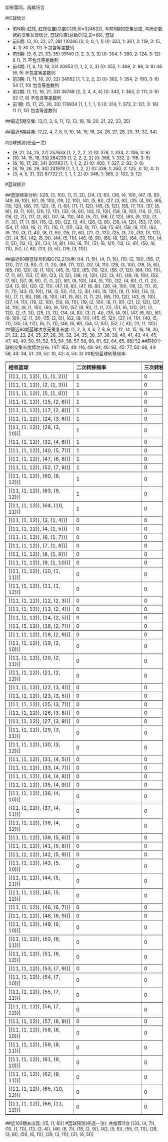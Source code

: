 <!-- 
.. title: 大乐透12118期(2012-10-08)数据分析报告
.. slug: dlott-12118-2012-10-08-report
.. date: 2012-10-09 08:00:00 UTC+08:00
.. tags: Lottery
.. link: 
.. description: 
.. type: text
-->

如有雷同，纯属巧合

<!-- TEASER_END-->

#红球统计

- 前N期: 红球, 红球位置(总数C(35,5)=324632), 与前5期的交集长度, 与历史数据的交集长度统计, 蓝球位置(总数C(12,2)=66), 蓝球
- 前6期: (3, 10, 22, 27, 29) 110286 [0, 0, 0, 1, 1] {0: 323, 1: 361, 2: 119, 3: 15, 4: 1} 30 (3, 12) 不包含等差数列
- 前5期: (3, 6, 21, 33, 35) 99140 [1, 2, 3, 3, 3] {0: 304, 1: 380, 2: 124, 3: 12} 6 (1, 7) 不包含等差数列
- 前4期: (1, 6, 13, 19, 23) 20953 [1, 1, 2, 2, 3] {0: 355, 1: 369, 2: 88, 3: 9} 48 (6, 9) 不包含等差数列
- 前3期: (1, 11, 18, 20, 22) 34952 [1, 1, 2, 2, 2] {0: 362, 1: 354, 2: 100, 3: 6} 54 (7, 10) 包含等差数列
- 前2期: (1, 12, 18, 21, 33) 36748 [2, 2, 4, 4, 4] {0: 343, 1: 363, 2: 111, 3: 6} 52 (7, 8) 不包含等差数列
- 前1期: (5, 17, 25, 30, 33) 178934 [1, 1, 1, 1, 1] {0: 314, 1: 373, 2: 121, 3: 16} 11 (1, 12) 包含等差数列

##最近5期交集:
13,[1, 3, 6, 11, 12, 13, 18, 19, 20, 21, 22, 23, 35]

##最近5期并集:
17,[2, 4, 7, 8, 9, 10, 14, 15, 16, 24, 26, 27, 28, 29, 31, 32, 34]

#红球预测(任选一注)

- [9, 21, 24, 25, 27] 257633 [1, 2, 2, 2, 2] {0: 376, 1: 334, 2: 106, 3: 9}
- [10, 14, 15, 18, 33] 264239 [1, 2, 2, 2, 2] {0: 368, 1: 332, 2: 116, 3: 9}
- [6, 16, 17, 28, 34] 201163 [1, 1, 1, 2, 2] {0: 400, 1: 327, 2: 92, 3: 6}
- [8, 19, 26, 29, 30] 241978 [1, 1, 1, 2, 2] {0: 339, 1: 350, 2: 125, 3: 10, 4: 1}
- [3, 4, 5, 31, 32] 87722 [1, 1, 1, 1, 2] {0: 346, 1: 365, 2: 102, 3: 12}

#蓝球统计

##蓝球频率分析:
[(28, (3, 10)), (1, (1, 2)), (24, (3, 6)), (36, (4, 10)), (47, (6, 8)), (49, (6, 10)), (61, (9, 10)), (19, (2, 10)), (41, (5, 8)), (27, (3, 9)), (35, (4, 9)), (65, (10, 12)), (66, (11, 12)), (5, (1, 6)), (11, (1, 12)), (45, (5, 12)), (55, (7, 11)), (57, (8, 9)), (9, (1, 10)), (20, (2, 11)), (32, (4, 6)), (43, (5, 10)), (58, (8, 10)), (14, (2, 5)), (16, (2, 7)), (17, (2, 8)), (37, (4, 11)), (40, (5, 7)), (56, (7, 12)), (63, (9, 12)), (2, (1, 3)), (7, (1, 8)), (18, (2, 9)), (22, (3, 4)), (26, (3, 8)), (38, (4, 12)), (53, (7, 9)), (54, (7, 10)), (6, (1, 7)), (10, (1, 11)), (33, (4, 7)), (39, (5, 6)), (59, (8, 11)), (62, (9, 11)), (3, (1, 4)), (8, (1, 9)), (15, (2, 6)), (21, (2, 12)), (25, (3, 7)), (30, (3, 12)), (31, (4, 5)), (42, (5, 9)), (44, (5, 11)), (48, (6, 9)), (60, (8, 12)), (64, (10, 11)), (4, (1, 5)), (12, (2, 3)), (34, (4, 8)), (46, (6, 7)), (51, (6, 12)), (13, (2, 4)), (50, (6, 11)), (52, (7, 8)), (23, (3, 5)), (29, (3, 11))]

##最近80期蓝球号码和C(12,2)次序:
[(4, (1, 5)), (4, (1, 5)), (19, (2, 10)), (56, (7, 12)), (27, (3, 9)), (1, (1, 2)), (66, (11, 12)), (37, (4, 11)), (28, (3, 10)), (39, (5, 6)), (65, (10, 12)), (9, (1, 10)), (45, (5, 12)), (65, (10, 12)), (56, (7, 12)), (64, (10, 11)), (7, (1, 8)), (53, (7, 9)), (23, (3, 5)), (38, (4, 12)), (22, (3, 4)), (49, (6, 10)), (53, (7, 9)), (57, (8, 9)), (1, (1, 2)), (61, (9, 10)), (44, (5, 11)), (32, (4, 6)), (1, (1, 2)), (24, (3, 6)), (20, (2, 11)), (47, (6, 8)), (47, (6, 8)), (36, (4, 10)), (16, (2, 7)), (6, (1, 7)), (43, (5, 10)), (14, (2, 5)), (12, (2, 3)), (45, (5, 12)), (9, (1, 10)), (14, (2, 5)), (7, (1, 8)), (58, (8, 10)), (41, (5, 8)), (1, (1, 2)), (65, (10, 12)), (43, (5, 10)), (37, (4, 11)), (19, (2, 10)), (50, (6, 11)), (19, (2, 10)), (8, (1, 9)), (21, (2, 12)), (37, (4, 11)), (9, (1, 10)), (60, (8, 12)), (57, (8, 9)), (1, (1, 2)), (51, (6, 12)), (21, (2, 12)), (2, (1, 3)), (25, (3, 7)), (34, (4, 8)), (3, (1, 4)), (35, (4, 9)), (47, (6, 8)), (61, (9, 10)), (2, (1, 3)), (15, (2, 6)), (62, (9, 11)), (45, (5, 12)), (37, (4, 11)), (40, (5, 7)), (30, (3, 12)), (6, (1, 7)), (48, (6, 9)), (54, (7, 10)), (52, (7, 8)), (11, (1, 12))]
##最近80期蓝球次序无重复长度:
[1, 2, 3, 4, 6, 7, 8, 9, 11, 12, 14, 15, 16, 19, 20, 21, 22, 23, 24, 25, 27, 28, 30, 32, 34, 35, 36, 37, 38, 39, 40, 41, 43, 44, 45, 47, 48, 49, 50, 51, 52, 53, 54, 56, 57, 58, 60, 61, 62, 64, 65, 66] 52
##前80个球的交集长度频次分布:
{47: 163, 48: 116, 49: 94, 46: 92, 45: 77, 50: 68, 44: 56, 43: 34, 51: 29, 52: 10, 42: 4, 53: 3}
##相邻蓝球转移频率:
<table border="1" class="table table-striped dataframe">
  <thead>
    <tr style="text-align: left;">
      <th style="min-width: 200px;">相邻蓝球</th>
      <th style="min-width: 200px;">二次转移频率</th>
      <th style="min-width: 200px;">三次转移频率</th>
    </tr>
  </thead>
  <tbody>
    <tr>
      <td>    [(11, (1, 12)), (1, (1, 2))]</td>
      <td> 1</td>
      <td> 0</td>
    </tr>
    <tr>
      <td>    [(11, (1, 12)), (2, (1, 3))]</td>
      <td> 1</td>
      <td> 0</td>
    </tr>
    <tr>
      <td>    [(11, (1, 12)), (5, (1, 6))]</td>
      <td> 1</td>
      <td> 0</td>
    </tr>
    <tr>
      <td>   [(11, (1, 12)), (15, (2, 6))]</td>
      <td> 1</td>
      <td> 0</td>
    </tr>
    <tr>
      <td>   [(11, (1, 12)), (17, (2, 8))]</td>
      <td> 1</td>
      <td> 0</td>
    </tr>
    <tr>
      <td>   [(11, (1, 12)), (24, (3, 6))]</td>
      <td> 1</td>
      <td> 0</td>
    </tr>
    <tr>
      <td>  [(11, (1, 12)), (28, (3, 10))]</td>
      <td> 1</td>
      <td> 0</td>
    </tr>
    <tr>
      <td>   [(11, (1, 12)), (32, (4, 6))]</td>
      <td> 1</td>
      <td> 0</td>
    </tr>
    <tr>
      <td>   [(11, (1, 12)), (40, (5, 7))]</td>
      <td> 1</td>
      <td> 0</td>
    </tr>
    <tr>
      <td>   [(11, (1, 12)), (47, (6, 8))]</td>
      <td> 1</td>
      <td> 0</td>
    </tr>
    <tr>
      <td>   [(11, (1, 12)), (52, (7, 8))]</td>
      <td> 1</td>
      <td> 0</td>
    </tr>
    <tr>
      <td>  [(11, (1, 12)), (60, (8, 12))]</td>
      <td> 1</td>
      <td> 0</td>
    </tr>
    <tr>
      <td>  [(11, (1, 12)), (63, (9, 12))]</td>
      <td> 1</td>
      <td> 0</td>
    </tr>
    <tr>
      <td> [(11, (1, 12)), (64, (10, 11))]</td>
      <td> 1</td>
      <td> 0</td>
    </tr>
    <tr>
      <td>    [(11, (1, 12)), (3, (1, 4))]</td>
      <td> 0</td>
      <td> 0</td>
    </tr>
    <tr>
      <td>    [(11, (1, 12)), (4, (1, 5))]</td>
      <td> 0</td>
      <td> 0</td>
    </tr>
    <tr>
      <td>    [(11, (1, 12)), (6, (1, 7))]</td>
      <td> 0</td>
      <td> 0</td>
    </tr>
    <tr>
      <td>    [(11, (1, 12)), (7, (1, 8))]</td>
      <td> 0</td>
      <td> 0</td>
    </tr>
    <tr>
      <td>    [(11, (1, 12)), (8, (1, 9))]</td>
      <td> 0</td>
      <td> 0</td>
    </tr>
    <tr>
      <td>   [(11, (1, 12)), (9, (1, 10))]</td>
      <td> 0</td>
      <td> 0</td>
    </tr>
    <tr>
      <td>  [(11, (1, 12)), (10, (1, 11))]</td>
      <td> 0</td>
      <td> 0</td>
    </tr>
    <tr>
      <td>  [(11, (1, 12)), (11, (1, 12))]</td>
      <td> 0</td>
      <td> 0</td>
    </tr>
    <tr>
      <td>   [(11, (1, 12)), (12, (2, 3))]</td>
      <td> 0</td>
      <td> 0</td>
    </tr>
    <tr>
      <td>   [(11, (1, 12)), (13, (2, 4))]</td>
      <td> 0</td>
      <td> 0</td>
    </tr>
    <tr>
      <td>   [(11, (1, 12)), (14, (2, 5))]</td>
      <td> 0</td>
      <td> 0</td>
    </tr>
    <tr>
      <td>   [(11, (1, 12)), (16, (2, 7))]</td>
      <td> 0</td>
      <td> 0</td>
    </tr>
    <tr>
      <td>   [(11, (1, 12)), (18, (2, 9))]</td>
      <td> 0</td>
      <td> 0</td>
    </tr>
    <tr>
      <td>  [(11, (1, 12)), (19, (2, 10))]</td>
      <td> 0</td>
      <td> 0</td>
    </tr>
    <tr>
      <td>  [(11, (1, 12)), (20, (2, 11))]</td>
      <td> 0</td>
      <td> 0</td>
    </tr>
    <tr>
      <td>  [(11, (1, 12)), (21, (2, 12))]</td>
      <td> 0</td>
      <td> 0</td>
    </tr>
    <tr>
      <td>   [(11, (1, 12)), (22, (3, 4))]</td>
      <td> 0</td>
      <td> 0</td>
    </tr>
    <tr>
      <td>   [(11, (1, 12)), (23, (3, 5))]</td>
      <td> 0</td>
      <td> 0</td>
    </tr>
    <tr>
      <td>   [(11, (1, 12)), (25, (3, 7))]</td>
      <td> 0</td>
      <td> 0</td>
    </tr>
    <tr>
      <td>   [(11, (1, 12)), (26, (3, 8))]</td>
      <td> 0</td>
      <td> 0</td>
    </tr>
    <tr>
      <td>   [(11, (1, 12)), (27, (3, 9))]</td>
      <td> 0</td>
      <td> 0</td>
    </tr>
    <tr>
      <td>  [(11, (1, 12)), (29, (3, 11))]</td>
      <td> 0</td>
      <td> 0</td>
    </tr>
    <tr>
      <td>  [(11, (1, 12)), (30, (3, 12))]</td>
      <td> 0</td>
      <td> 0</td>
    </tr>
    <tr>
      <td>   [(11, (1, 12)), (31, (4, 5))]</td>
      <td> 0</td>
      <td> 0</td>
    </tr>
    <tr>
      <td>   [(11, (1, 12)), (33, (4, 7))]</td>
      <td> 0</td>
      <td> 0</td>
    </tr>
    <tr>
      <td>   [(11, (1, 12)), (34, (4, 8))]</td>
      <td> 0</td>
      <td> 0</td>
    </tr>
    <tr>
      <td>   [(11, (1, 12)), (35, (4, 9))]</td>
      <td> 0</td>
      <td> 0</td>
    </tr>
    <tr>
      <td>  [(11, (1, 12)), (36, (4, 10))]</td>
      <td> 0</td>
      <td> 0</td>
    </tr>
    <tr>
      <td>  [(11, (1, 12)), (37, (4, 11))]</td>
      <td> 0</td>
      <td> 0</td>
    </tr>
    <tr>
      <td>  [(11, (1, 12)), (38, (4, 12))]</td>
      <td> 0</td>
      <td> 0</td>
    </tr>
    <tr>
      <td>   [(11, (1, 12)), (39, (5, 6))]</td>
      <td> 0</td>
      <td> 0</td>
    </tr>
    <tr>
      <td>   [(11, (1, 12)), (41, (5, 8))]</td>
      <td> 0</td>
      <td> 0</td>
    </tr>
    <tr>
      <td>   [(11, (1, 12)), (42, (5, 9))]</td>
      <td> 0</td>
      <td> 0</td>
    </tr>
    <tr>
      <td>  [(11, (1, 12)), (43, (5, 10))]</td>
      <td> 0</td>
      <td> 0</td>
    </tr>
    <tr>
      <td>  [(11, (1, 12)), (44, (5, 11))]</td>
      <td> 0</td>
      <td> 0</td>
    </tr>
    <tr>
      <td>  [(11, (1, 12)), (45, (5, 12))]</td>
      <td> 0</td>
      <td> 0</td>
    </tr>
    <tr>
      <td>   [(11, (1, 12)), (46, (6, 7))]</td>
      <td> 0</td>
      <td> 0</td>
    </tr>
    <tr>
      <td>   [(11, (1, 12)), (48, (6, 9))]</td>
      <td> 0</td>
      <td> 0</td>
    </tr>
    <tr>
      <td>  [(11, (1, 12)), (49, (6, 10))]</td>
      <td> 0</td>
      <td> 0</td>
    </tr>
    <tr>
      <td>  [(11, (1, 12)), (50, (6, 11))]</td>
      <td> 0</td>
      <td> 0</td>
    </tr>
    <tr>
      <td>  [(11, (1, 12)), (51, (6, 12))]</td>
      <td> 0</td>
      <td> 0</td>
    </tr>
    <tr>
      <td>   [(11, (1, 12)), (53, (7, 9))]</td>
      <td> 0</td>
      <td> 0</td>
    </tr>
    <tr>
      <td>  [(11, (1, 12)), (54, (7, 10))]</td>
      <td> 0</td>
      <td> 0</td>
    </tr>
    <tr>
      <td>  [(11, (1, 12)), (55, (7, 11))]</td>
      <td> 0</td>
      <td> 0</td>
    </tr>
    <tr>
      <td>  [(11, (1, 12)), (56, (7, 12))]</td>
      <td> 0</td>
      <td> 0</td>
    </tr>
    <tr>
      <td>   [(11, (1, 12)), (57, (8, 9))]</td>
      <td> 0</td>
      <td> 0</td>
    </tr>
    <tr>
      <td>  [(11, (1, 12)), (58, (8, 10))]</td>
      <td> 0</td>
      <td> 0</td>
    </tr>
    <tr>
      <td>  [(11, (1, 12)), (59, (8, 11))]</td>
      <td> 0</td>
      <td> 0</td>
    </tr>
    <tr>
      <td>  [(11, (1, 12)), (61, (9, 10))]</td>
      <td> 0</td>
      <td> 0</td>
    </tr>
    <tr>
      <td>  [(11, (1, 12)), (62, (9, 11))]</td>
      <td> 0</td>
      <td> 0</td>
    </tr>
    <tr>
      <td> [(11, (1, 12)), (65, (10, 12))]</td>
      <td> 0</td>
      <td> 0</td>
    </tr>
    <tr>
      <td> [(11, (1, 12)), (66, (11, 12))]</td>
      <td> 0</td>
      <td> 0</td>
    </tr>
  </tbody>
</table>
##近100期未出现:
[(5, (1, 6))]
#蓝球预测(任选一注):
共推荐11注
[(33, (4, 7)), (10, (1, 11)), (13, (2, 4)), (46, (6, 7)), (18, (2, 9)), (42, (5, 9)), (55, (7, 11)), (26, (3, 8)), (59, (8, 11)), (29, (3, 11)), (31, (4, 5))]

